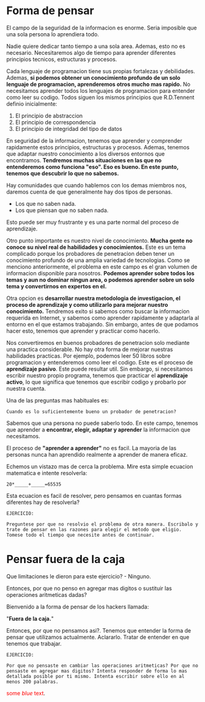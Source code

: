 # Forma de pensar

El campo de la seguridad de la informacion es enorme. Seria imposible que una sola persona lo aprendiera todo.

Nadie quiere dedicar tanto tiempo a una sola area. Ademas, esto no es necesario. Necesitaremos algo de tiempo para aprender diferentes principios tecnicos, estructuras y procesos. 

Cada lenguaje de programacion tiene sus propias fortalezas y debilidades. Ademas, **si podemos obtener un conocimiento profundo de un solo lenguaje de programacion, aprenderemos otros mucho mas rapido.** No necesitamos aprender todos los lenguajes de programacion para entender como leer su codigo. Todos siguen los mismos principios que R.D.Tennent definio inicialmente:

<ol>
	<li>El principio de abstraccion</li>
	<li>El principio de correspondencia</li>
	<li>El principio de integridad del tipo de datos</li>
</ol>

En seguridad de la informacion, tenemos que aprender y comprender rapidamente estos principios, estructuras y procesos. Ademas, tenemos que adaptar nuestro conocimiento a los diversos entornos que encontramos. **Tendremos muchas situaciones en las que no entenderemos como funciona "eso". Eso es bueno. En este punto, tenemos que descubrir lo que no sabemos.**

Hay comunidades que cuando hablemos con los demas miembros nos, daremos cuenta de que generalmente hay dos tipos de personas.

<ul>
	<li>Los que no saben nada.</li>
	<li>Los que piensan que no saben nada.</li>
</ul>

Esto puede ser muy frustrante y es una parte normal del proceso de aprendizaje. 

Otro punto importante es nuestro nivel de conocimiento. **Mucha gente no conoce su nivel real de habilidades y conocimientos.** Este es un tema complicado porque los probadores de penetracion deben tener un conocimiento profundo de una amplia variedad de tecnologias. Como se menciono anteriormente, el problema en este campo es el gran volumen de informacion disponible para nosotros. **Podemos aprender sobre todos los temas y aun no dominar ningun area, o podemos aprender sobre un solo tema y convertirnos en expertos en el.**

Otra opcion es **desarrollar nuestra metodologia de investigacion, el proceso de aprendizaje y como utilizarlo para mejorar nuestro conocimiento.** Tendremos exito si sabemos como buscar la informacion requerida en Internet, y sabemos como aprender rapidamente y adaptarla al entorno en el que estamos trabajando. Sin embargo, antes de que podamos hacer esto, tenemos que aprender y practicar como hacerlo.

Nos convertiremos en buenos probadores de penetracion solo mediante una practica considerable. No hay otra forma de mejorar nuestras habilidades practicas. Por ejemplo, podemos leer 50 libros sobre programacion y entenderemos como leer el codigo. Este es el proceso de **aprendizaje pasivo**. Este puede resultar util. Sin embargo, si necesitamos escribir nuestro propio programa, tenemos que practicar el **aprendizaje activo**, lo que significa que tenemos que escribir codigo y probarlo por nuestra cuenta.

Una de las preguntas mas habituales es:

```
Cuando es lo suficientemente bueno un probador de penetracion?
```

Sabemos que una persona no puede saberlo todo. En este campo, tenemos que aprender a **encontrar, elegir, adaptar y aprender** la informacion que necesitamos.

El proceso de **"aprender a aprender"** no es facil. La mayoria de las personas nunca han aprendido realmente a aprender de manera eficaz.

Echemos un vistazo mas de cerca la problema. Mire esta simple ecuacion matematica e intente resolverla:

```
20*_____+_____=65535
```

Esta ecuacion es facil de resolver, pero pensamos en cuantas formas diferentes hay de resolverla?

```
EJERCICIO:

Preguntese por que no resolvio el problema de otra manera. Escribalo y trate de pensar en las razones para elegir el metodo que eligio. Tomese todo el tiempo que necesite antes de continuar.
```

# Pensar fuera de la caja

Que limitaciones le dieron para este ejercicio? - Ninguno.

Entonces, por que no penso en agregar mas digitos o sustituir las operaciones aritmeticas dadas?

Bienvenido a la forma de pensar de los hackers llamada:

"**Fuera de la caja.**"

Entonces, por que no pensamos asi?. Tenemos que entender la forma de pensar que utilizamos actualmente. Aclararlo. Tratar de entender en que tenemos que trabajar.

```
EJERCICIO:

Por que no pensaste en cambiar las operaciones aritmeticas? Por que no pensaste en agregar mas digitos? Intenta responder de forma lo mas detallada posible por ti mismo. Intenta escribir sobre ello en al menos 200 palabras.
```

<span style="color:red">some *blue* text</span>.
